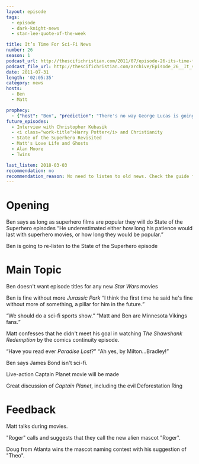 ```yaml
---
layout: episode
tags:
  - episode
  - dark-knight-news 
  - stan-lee-quote-of-the-week

title: It’s Time For Sci-Fi News
number: 26
season: 1
podcast_url: http://thescifichristian.com/2011/07/episode-26-its-time-for-sci-fi-news/
podcast_file_url: http://thescifichristian.com/archive/Episode_26__It_s_Time_For_Sci-Fi_New.mp3
date: 2011-07-31
length: '02:05:35'
category: news
hosts:
  - Ben
  - Matt

prophecy: 
  - {"host": "Ben", "prediction": "There's no way George Lucas is going to let someone else direct a <i class='work-title'>Star Wars</i> movie.", "veracity": false, "comments": "Lucas sold <i class='work-title'>Star Wars</i> to Disney a little over a year later."}
future_episodes: 
  - Interview with Christopher Kubasik
  - <i class="work-title">Harry Potter</i> and Christianity
  - State of the Superhero Revisited
  - Matt's Love Life and Ghosts
  - Alan Moore
  - Twins 

last_listen: 2018-03-03
recommendation: no
recommendation_reason: No need to listen to old news. Check the guide for what's interesting in hindsight.
---
```

# Opening
Ben says as long as superhero films are popular they will do State of the Superhero episodes <q class="archivist inline">He underestimated either how long his patience would last with superhero movies, or how long they would be popular.</q>

Ben is going to re-listen to the State of the Superhero episode



# Main Topic

Ben doesn't want episode titles for any new <i class="work-title">Star Wars</i> movies

Ben is fine without more <i class="work-title">Jurassic Park</i> <q class="archivist inline">I think the first time he said he's fine without more of something, a pillar for him in the future.</q>

<div class="quote">
  <q class="matt">We should do a sci-fi sports show.</q>
  <q class="archivist">Matt and Ben are Minnesota Vikings fans.</q>
</div>

Matt confesses that he didn't meet his goal in watching <i class="work-title">The Shawshank Redemption</i> by the comics continuity episode.

<div class="quote">
  <q class="ben">Have you read ever <i class="work-title">Paradise Lost</i>?</q>
  <q class="matt">Ah yes, by Milton...Bradley!</q>
</div>

Ben says James Bond isn't sci-fi.

Live-action Captain Planet movie will be made

Great discussion of <i class="work-title">Captain Planet</i>, including the evil Deforestation Ring



# Feedback
Matt talks during movies.

"Roger" calls and suggests that they call the new alien mascot "Roger".

Doug from Atlanta wins the mascot naming contest with his suggestion of "Theo".